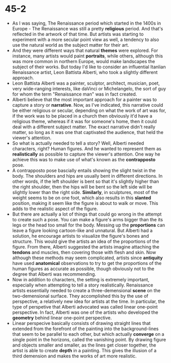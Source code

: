 # 45-2
+ As I was saying, The Renaissance period which started in the 1400s in Europe - The Renaissance was still a pretty **religious** period. And that's reflected in the artwork of that time. But artists was starting to experiment with a more secular point view as well, a tendency to also use the natural world as the subject matter for their art.
+ And they were different ways that natural **themes** were explored. For instance, many artists would paint **portraits**, while others, although this was more common in northern Europe, would make landscapes the subject of their works. But today I'd like to consider an influential Itanlian Renaissance artist, Leon Battista Alberti, who took a slightly different approach. 
+ Leon Battista Alberti was a painter, sculptor, architect, musician, poet, very wide-ranging interests, like daVinci or Michelangelo, the sort of guy for whom the term "Renaissance man" was in fact created.
+ Alberti believe that the most important approach for a painter was to capture a story or **narrative**. Now, as I've indicated, this narrative could be either religious or secular, depending on what the work of art was for, if the work was to be placed in a church then obviously it'd have a religious theme, whereas if it was for someone's home, then it could deal with a different subject matter. The exact narrative didn't really matter, so long as it was one that captivated the audience, that held the viewer's attention.
+ So what is actually needed to tell a story? Well, Alberti needed characters, right? Human figures. And he wanted to represent them as **realistically** as possible to capture the viewer's attention. One way he achieve this was to make use of what's known as the **contrapposto** pose.
+ A contrapposto pose bascially entails showing the slight twist in the body. The shoulders and hips are usually bent in different directions. In other words, if the left shoulder is bent so that it's slightly higher than the right shoulder, then the hips will be bent so the left side will be slightly lower than the right side. **Similarly**, in sculptures, most of the weight seems to be on one foot, which also results in this **slanted** position, making it seem like the figure is about to walk or move. This adds to the realistic aspect of the figure.
+ But there are actually a lot of things that could go wrong in the attempt to create such a pose. You can make a figure's arms bigger than the its legs or the head too small for the body. Messing up the **proportions** can leave a figure looking cartoon-like and unnatural. But Alberti had a solution, he encourage artists to visualize the figure's bones and structure. This would give the artists an idea of the proportions of the figure. From there, Alberti suggested the artists imagine attaching the **tendons** and muscles, then covering those with flesh and skin. Now although these methods may seem complicated, artists since **antiquity** have used **anatomical** observations to try to get the proportions of the human figures as accurate as possible, though obviously not to the degree that Alberti was recommending.
+ Now in addition to characters, the setting is extremely important, especially when attempting to tell a story realistically. Renaissance artists essentially needed to create a three-demensional **scene** on the two-demensional surface. They accomplished this by the use of perspective, a relatively new idea for artists at the time. In particular, the type of perspetive that Alberti advocated was called linear one-point perspective. In fact, Alberti was one of the artists who developed the **geometry** behind linear one-point perspective.
+ Linear perspecive basically consists of drawing straight lines that extended from the forefront of the painting into the background-lines that seem to be parallel to each other, but which actually **converge** on a single point in the horizons, called the vanishing point. By drawing figure and objects smaller and smaller, as the lines get closer together, the artist is able to create **depth** in a painting. This gives the illusion of a third demension and makes the works of art more realistic.